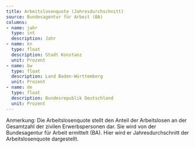 ```yaml
---
title: Arbeitslosenquote (Jahresdurchschnitt)
source: Bundesagentur für Arbeit (BA)
columns:
- name: jahr
  type: int
  description: Jahr
- name: kn
  type: float
  description: Stadt Konstanz
  unit: Prozent
- name: bw
  type: float
  description: Land Baden-Württemberg
  unit: Prozent
- name: de
  type: float
  description: Bundesrepublik Deutschland
  unit: Prozent
---
```

Anmerkung: Die Arbeitslosenquote stellt den Anteil der Arbeitslosen an der Gesamtzahl der zivilen Erwerbspersonen dar. Sie wird von der Bundesagentur für Arbeit ermittelt (BA). Hier wird er Jahresdurchschnitt der Arbeitslosenquote dargestellt.
